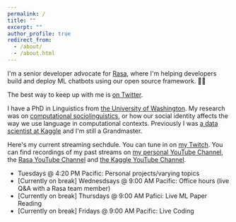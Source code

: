 ```yaml
---
permalink: /
title: ""
excerpt: ""
author_profile: true
redirect_from: 
  - /about/
  - /about.html
---
```

I'm a senior developer advocate for [Rasa](https://rasa.com/), where I'm helping developers build and deploy ML chatbots using our open source framework. 🤖💬

The best way to keep up with me is [on Twitter](https://twitter.com/rctatman).

I have a PhD in Linguistics from [the University of Washington](https://linguistics.washington.edu/). My research was on [computational sociolinguistics](https://makingnoiseandhearingthings.com/2017/06/13/what-is-computational-sociolinguistics-and-whos-doing-it/), or how our social identity affects the way we use language in computational contexts. Previously I was [a data scientist at Kaggle](https://www.kaggle.com/rtatman) and I'm still a Grandmaster. 

Here's my current streaming sechdule. You can tune in on [my Twitch](https://www.twitch.tv/rctatman/). You can find recordings of my past streams on [my personal YouTube Channel](https://www.youtube.com/c/RachaelTatmanNLP), the [Rasa YouTube Channel](https://www.youtube.com/channel/UCJ0V6493mLvqdiVwOKWBODQ) and [the Kaggle YouTube Channel](https://www.youtube.com/channel/UCSNeZleDn9c74yQc-EKnVTA). 

* Tuesdays @ 4:20 PM Pacific: Personal projects/varying topics
* [Currently on break] Wednesdsays @ 9:00 AM Pacific: Office hours (live Q&A with a Rasa team member)
* [Currently on break] Thursdays @ 9:00 AM Pafici: Live ML Paper Reading
* [Currently on break] Fridays @ 9:00 AM Pacific: Live Coding
